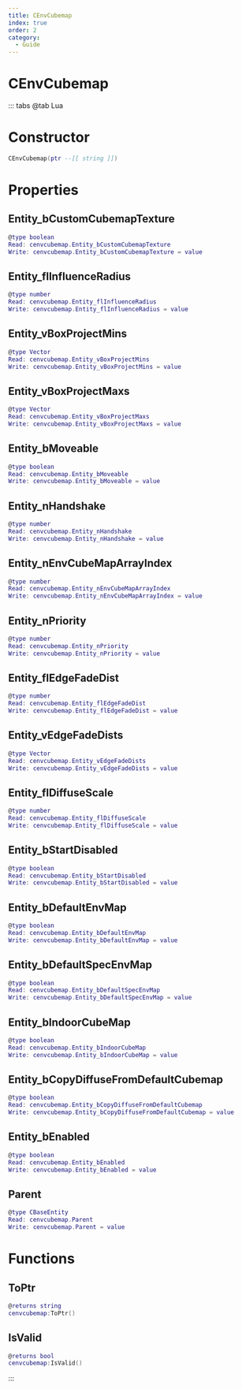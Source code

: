 ```yaml
---
title: CEnvCubemap
index: true
order: 2
category:
  - Guide
---
```


# CEnvCubemap

::: tabs
@tab Lua
# Constructor
```lua
CEnvCubemap(ptr --[[ string ]])
```
# Properties
## Entity_bCustomCubemapTexture 
```lua
@type boolean
Read: cenvcubemap.Entity_bCustomCubemapTexture
Write: cenvcubemap.Entity_bCustomCubemapTexture = value
```
## Entity_flInfluenceRadius 
```lua
@type number
Read: cenvcubemap.Entity_flInfluenceRadius
Write: cenvcubemap.Entity_flInfluenceRadius = value
```
## Entity_vBoxProjectMins 
```lua
@type Vector
Read: cenvcubemap.Entity_vBoxProjectMins
Write: cenvcubemap.Entity_vBoxProjectMins = value
```
## Entity_vBoxProjectMaxs 
```lua
@type Vector
Read: cenvcubemap.Entity_vBoxProjectMaxs
Write: cenvcubemap.Entity_vBoxProjectMaxs = value
```
## Entity_bMoveable 
```lua
@type boolean
Read: cenvcubemap.Entity_bMoveable
Write: cenvcubemap.Entity_bMoveable = value
```
## Entity_nHandshake 
```lua
@type number
Read: cenvcubemap.Entity_nHandshake
Write: cenvcubemap.Entity_nHandshake = value
```
## Entity_nEnvCubeMapArrayIndex 
```lua
@type number
Read: cenvcubemap.Entity_nEnvCubeMapArrayIndex
Write: cenvcubemap.Entity_nEnvCubeMapArrayIndex = value
```
## Entity_nPriority 
```lua
@type number
Read: cenvcubemap.Entity_nPriority
Write: cenvcubemap.Entity_nPriority = value
```
## Entity_flEdgeFadeDist 
```lua
@type number
Read: cenvcubemap.Entity_flEdgeFadeDist
Write: cenvcubemap.Entity_flEdgeFadeDist = value
```
## Entity_vEdgeFadeDists 
```lua
@type Vector
Read: cenvcubemap.Entity_vEdgeFadeDists
Write: cenvcubemap.Entity_vEdgeFadeDists = value
```
## Entity_flDiffuseScale 
```lua
@type number
Read: cenvcubemap.Entity_flDiffuseScale
Write: cenvcubemap.Entity_flDiffuseScale = value
```
## Entity_bStartDisabled 
```lua
@type boolean
Read: cenvcubemap.Entity_bStartDisabled
Write: cenvcubemap.Entity_bStartDisabled = value
```
## Entity_bDefaultEnvMap 
```lua
@type boolean
Read: cenvcubemap.Entity_bDefaultEnvMap
Write: cenvcubemap.Entity_bDefaultEnvMap = value
```
## Entity_bDefaultSpecEnvMap 
```lua
@type boolean
Read: cenvcubemap.Entity_bDefaultSpecEnvMap
Write: cenvcubemap.Entity_bDefaultSpecEnvMap = value
```
## Entity_bIndoorCubeMap 
```lua
@type boolean
Read: cenvcubemap.Entity_bIndoorCubeMap
Write: cenvcubemap.Entity_bIndoorCubeMap = value
```
## Entity_bCopyDiffuseFromDefaultCubemap 
```lua
@type boolean
Read: cenvcubemap.Entity_bCopyDiffuseFromDefaultCubemap
Write: cenvcubemap.Entity_bCopyDiffuseFromDefaultCubemap = value
```
## Entity_bEnabled 
```lua
@type boolean
Read: cenvcubemap.Entity_bEnabled
Write: cenvcubemap.Entity_bEnabled = value
```
## Parent 
```lua
@type CBaseEntity
Read: cenvcubemap.Parent
Write: cenvcubemap.Parent = value
```
# Functions
## ToPtr
```lua
@returns string
cenvcubemap:ToPtr()
```
## IsValid
```lua
@returns bool
cenvcubemap:IsValid()
```

:::